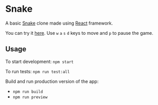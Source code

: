 # Snake

A basic [Snake](<https://en.wikipedia.org/wiki/Snake_(video_game_genre)>) clone made using [React](https://react.dev/) framework.

You can try it [here](https://ldgit.github.io/react-snake/). Use `w` `a` `s` `d` keys to move and `p` to pause the game.

## Usage

To start development: `npm start`

To run tests: `npm run test:all`

Build and run production version of the app:

- `npm run build`
- `npm run preview`
